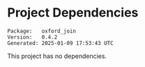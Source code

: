 # Project Dependencies
    Package:   oxford_join
    Version:   0.4.2
    Generated: 2025-01-09 17:53:43 UTC

This project has no dependencies.
